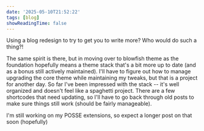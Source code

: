 ```yaml
---
date: '2025-05-10T21:52:22'
tags: [blog]
showReadingTime: false
---
```


Using a blog redesign to try to get you to write more?  Who would do such a thing?!

The same spirit is there, but in moving over to blowfish theme as the foundation hopefully means a theme stack that's a bit more up to date (and as a bonus still actively maintained).  I'll have to figure out how to manage upgrading the core theme while maintaining my tweaks, but that is a project for another day.  So far I've been impressed with the stack -- it's well organized and doesn't feel like a spaghetti project.  There are a few shortcodes that need updating, so I'll have to go back through old posts to make sure things still work (should be fairly manageable).

I'm still working on my POSSE extensions, so expect a longer post on that soon (hopefully)
